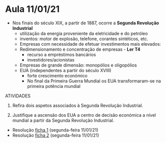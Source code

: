 # Aula 11/01/21

   - Nos finais do século XIX, a partir de 1887, ocorre a **Segunda Revolução Industrial**
       - utilização da energia proveniente da eletricidade e do petróleo 
	   - inventos: motor de explosão, telefone, corantes sintéticos, etc.
	   - Empresas com necessidade de efetuar investimentos mais elevados:
	   - Redimensionamento e concentração de empresas - **Ler T4**
	        - recurso a empréstimos bancários
            - investidores/acionistas
	   - Empresas de grande dimensão: monopólios e oligopólios
	   - EUA (independentes a partir do século XVIII)
            - forte crescimento económico
            - No final da Primeira Guerra Mundial os EUA transformaram-se na primeira potência mundial

ATIVIDADES

1. Refira dois aspetos associados à Segunda Revolução Industrial.
<!-- Referir, por exemplo, a utilização da energia proveniente da eletricidade e do petróleo e o redimensionamento das empresas. -->

2. Justifique a ascensão dos EUA a centro de decisão económica a nível mundial a partir da Segunda Revolução Industrial.
<!-- Os EUA, durante o século XIX, registaram um forte crescimento   económico, transformando-se numa grande potência económica e concorrendo nos mercados internacionais com os países europeus. A Primeira Guerra Mundial (1914-1918) abalou fortemente a Europa e beneficiou os EUA, pois permitiu-lhes expandirem a sua capacidade produtiva como fornecedores dos países beligerantes durante a guerra e   como   fornecedores   de   equipamento para   a   recuperação   económica   no   pós-guerra. No seu final, os EUA transformaram-se na primeira potência mundial. -->


- Resolução [ficha 1](https://github.com/miguelpalhoto/12F_Econ_C/blob/main/Fichas/F2.pdf) (segunda-feira 11/01/21) 
- Resolução [ficha 2](https://github.com/miguelpalhoto/12F_Econ_C/blob/main/Fichas/F1.pdf) (segunda-feira 11/01/21) 

